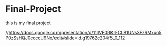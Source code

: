 # Final-Project
this is my final project

//https://docs.google.com/presentation/d/11lIVF0RKrFCLB1UNs3FzRMxuo5P0zSsHQJ0ccccU9No/edit#slide=id.g19762c204f5_0_112
